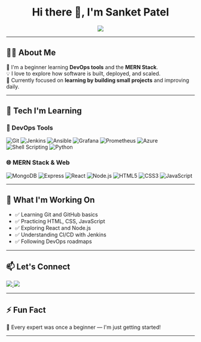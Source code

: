 <h1 align="center">Hi there 👋, I'm Sanket Patel</h1>

<p align="center">
  <img src="https://readme-typing-svg.demolab.com/?lines=Aspiring+DevOps+Engineer;Learning+MERN+Stack+Development;Building+Projects+Step-by-Step&center=true&width=500&height=45" />
</p>

---

## 🧑‍💻 About Me

🌱 I'm a beginner learning **DevOps tools** and the **MERN Stack**.  
💡 I love to explore how software is built, deployed, and scaled.  
🎯 Currently focused on **learning by building small projects** and improving daily.

---

## 🚀 Tech I'm Learning

### 🔧 DevOps Tools

![Git](https://img.shields.io/badge/-Git-F05032?logo=git&logoColor=white&style=for-the-badge)
![Jenkins](https://img.shields.io/badge/-Jenkins-D24939?logo=jenkins&logoColor=white&style=for-the-badge)
![Ansible](https://img.shields.io/badge/-Ansible-EE0000?logo=ansible&logoColor=white&style=for-the-badge)
![Grafana](https://img.shields.io/badge/-Grafana-F46800?logo=grafana&logoColor=white&style=for-the-badge)
![Prometheus](https://img.shields.io/badge/-Prometheus-E6522C?logo=prometheus&logoColor=white&style=for-the-badge)
![Azure](https://img.shields.io/badge/-Azure-0078D4?logo=microsoft-azure&logoColor=white&style=for-the-badge)
![Shell Scripting](https://img.shields.io/badge/-Shell-4EAA25?logo=gnu-bash&logoColor=white&style=for-the-badge)
![Python](https://img.shields.io/badge/-Python-3776AB?logo=python&logoColor=white&style=for-the-badge)

### 🌐 MERN Stack & Web

![MongoDB](https://img.shields.io/badge/-MongoDB-47A248?logo=mongodb&logoColor=white&style=for-the-badge)
![Express](https://img.shields.io/badge/-Express.js-000000?logo=express&logoColor=white&style=for-the-badge)
![React](https://img.shields.io/badge/-React-61DAFB?logo=react&logoColor=black&style=for-the-badge)
![Node.js](https://img.shields.io/badge/-Node.js-339933?logo=node.js&logoColor=white&style=for-the-badge)
![HTML5](https://img.shields.io/badge/-HTML5-E34F26?logo=html5&logoColor=white&style=for-the-badge)
![CSS3](https://img.shields.io/badge/-CSS3-1572B6?logo=css3&logoColor=white&style=for-the-badge)
![JavaScript](https://img.shields.io/badge/-JavaScript-F7DF1E?logo=javascript&logoColor=black&style=for-the-badge)

---

## 🌱 What I'm Working On

- ✅ Learning Git and GitHub basics  
- ✅ Practicing HTML, CSS, JavaScript  
- ✅ Exploring React and Node.js  
- ✅ Understanding CI/CD with Jenkins  
- ✅ Following DevOps roadmaps

---

## 📫 Let's Connect

<p>
  <a href="https://www.linkedin.com/in/sanketpatel9155/" target="_blank">
    <img src="https://img.shields.io/badge/LinkedIn-blue?logo=linkedin&style=for-the-badge" />
  </a>
  <a href="mailto:sanketpatel9155@gmail.com.com">
    <img src="https://img.shields.io/badge/Email-D14836?logo=gmail&logoColor=white&style=for-the-badge" />
  </a>
</p>

---

## ⚡ Fun Fact

🚀 Every expert was once a beginner — I'm just getting started!

---
